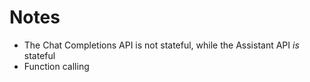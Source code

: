 # Notes

- The Chat Completions API is not stateful, while the Assistant API *is* stateful
- Function calling
